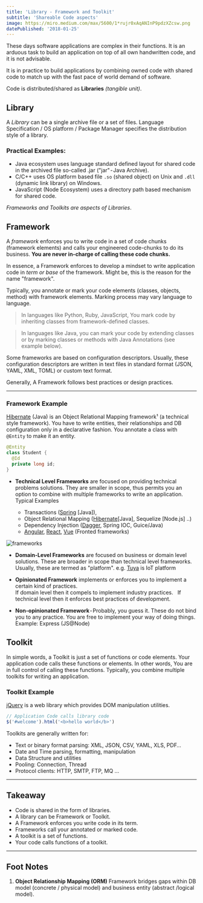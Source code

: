 ```yaml
---
title: 'Library - Framework and Toolkit'
subtitle: 'Shareable Code aspects'
image: https://miro.medium.com/max/5600/1*rujr0xAqANInP9pdzXZcsw.png
datePublished: '2018-01-25'
---
```


These days software applications are complex in their functions. It is an arduous task to build an application on top of all own handwritten code, and it is not advisable.

It is in practice to build applications by combining owned code with shared code to match up with the fast pace of world demand of software.

Code is distributed/shared as **Libraries** _(tangible unit)_.

## Library

A _Library_ can be a single archive file or a set of files. Language Specification / OS platform / Package Manager specifies the distribution style of a library.

### Practical Examples:

- Java ecosystem uses language standard defined layout for shared code in the archived file so-called .jar ("jar" - Java Archive).
- C/C++ uses OS platform based file `.so` (shared object) on Unix and `.dll` (dynamic link library) on Windows.
- JavaScript (Node Ecosystem) uses a directory path based mechanism for shared code.

_Frameworks and Toolkits are aspects of Libraries_.

## Framework

A _framework_ enforces you to write code in a set of code chunks (framework elements) and calls your engineered code-chunks to do its business. **You are never in-charge of calling these code chunks.**

In essence, a Framework enforces to develop a mindset to write application code in _term or base_ of the framework. Might be, this is the reason for the name "framework".

Typically, you annotate or mark your code elements (classes, objects, method) with framework elements. Marking process may vary language to language.

> In languages like Python, Ruby, JavaScript, You mark code by inheriting classes from framework-defined classes.

> In languages like Java, you can mark your code by extending classes or by marking classes or methods with Java Annotations (see example below).

Some frameworks are based on configuration descriptors. Usually, these configuration descriptors are written in text files in standard format (JSON, YAML, XML, TOML) or custom text format.

Generally, A Framework follows best practices or design practices.

---

### Framework Example

[Hibernate](https://hibernate.org/) (Java) is an Object Relational Mapping framework¹ (a technical style framework). You have to write entities, their relationships and DB configuration only in a declarative fashion.
You annotate a class with `@Entity` to make it an entity.

```java
@Entity
class Student {
  @Id
  private long id;
}
```

- **Technical Level Frameworks** are focused on providing technical problems solutions. They are smaller in scope, thus permits you an option to combine with multiple frameworks to write an application.
  Typical Examples

  - Transactions ([Spring](https://spring.io/) [Java]),
  - Object Relational Mapping ([Hibernate](https://hibernate.org/)[Java], Sequelize [Node.js] ..)
  - Dependency Injection ([Dagger](https://dagger.dev/), Spring IOC, Guice/Java)
  - [Angular](https://angular.io/), [React](https://reactjs.org/), [Vue](https://vuejs.org/) (Fronted frameworks)

![frameworks](https://miro.medium.com/max/5600/1*rujr0xAqANInP9pdzXZcsw.png)

- **Domain-Level Frameworks** are focused on business or domain level solutions. These are broader in scope than technical level frameworks. 
  Usually, these are termed as "platform".
  e.g. [Tuya](https://en.tuya.com/) is IoT platform

- **Opinionated Framework** implements or enforces you to implement a certain kind of practices.   
  If domain level then it compels to implement industry practices.  
  If technical level then it enforces best practices of development.

- **Non-opinionated Framework** - Probably, you guess it. These do not bind you to any practice. You are free to implement your way of doing things. Example: Express (JS@Node)

## Toolkit

In simple words, a Toolkit is just a set of functions or code elements.
Your application code calls these functions or elements. In other words, You are in full control of calling these functions. Typically, you combine multiple toolkits for writing an application.

### Toolkit Example 

[jQuery](https://jquery.com/) is a web library which provides DOM manipulation utilities.

```javascript
// Application Code calls library code
$('#welcome').html('<b>hello world</b>')
```

Toolkits are generally written for:

- Text or binary format parsing: XML, JSON, CSV, YAML, XLS, PDF…
- Date and Time parsing, formatting, manipulation
- Data Structure and utilities
- Pooling: Connection, Thread
- Protocol clients: HTTP, SMTP, FTP, MQ …

---

## Takeaway

- Code is shared in the form of libraries.
- A library can be Framework or Toolkit.
- A Framework enforces you write code in its term.
- Frameworks call your annotated or marked code.
- A toolkit is a set of functions.
- Your code calls functions of a toolkit.

---

## Foot Notes

1. **Object Relationship Mapping (ORM)** Framework bridges gaps within DB model (concrete / physical model) and business entity (abstract /logical model).
